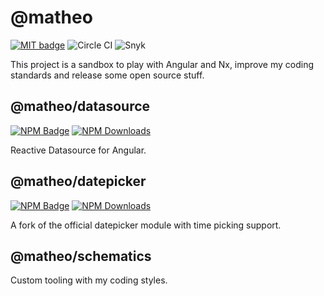# @matheo

<a href="https://opensource.org/licenses/MIT"><img src="http://img.shields.io/badge/license-MIT-brightgreen.svg" alt="MIT badge"/></a>
<img src="https://img.shields.io/circleci/build/github/matheo/angular?token=6b2b1dc42fc44f80fdae3e70f1c4f170f35419fd" alt="Circle CI"/>
<img src="https://img.shields.io/snyk/vulnerabilities/github/matheo/angular" alt="Snyk"/>

This project is a sandbox to play with Angular and Nx, improve my coding standards and release some open source stuff.

## @matheo/datasource

<a href="https://www.npmjs.com/package/@matheo/datasource"><img src="https://badge.fury.io/js/%40matheo%2Fdatasource.svg" alt="NPM Badge"/></a>
<a href="https://npmcharts.com/compare/@matheo/datasource?minimal=true"><img src="https://img.shields.io/npm/dm/@matheo/datasource.svg?style=flat" alt="NPM Downloads"/></a>

Reactive Datasource for Angular.

## @matheo/datepicker

<a href="https://www.npmjs.com/package/@matheo/datepicker"><img src="https://badge.fury.io/js/%40matheo%2Fdatepicker.svg" alt="NPM Badge"/></a>
<a href="https://npmcharts.com/compare/@matheo/datepicker?minimal=true"><img src="https://img.shields.io/npm/dm/@matheo/datepicker.svg?style=flat" alt="NPM Downloads"/></a>

A fork of the official datepicker module with time picking support.

## @matheo/schematics

Custom tooling with my coding styles.
